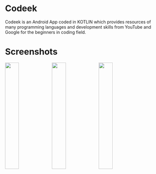 # Codeek
Codeek is an Android App coded in KOTLIN which provides resources of many programming languages and development skills from YouTube and Google for the beginners in coding field.


# Screenshots
<img align="left" width="30%" height="auto" src="https://user-images.githubusercontent.com/77024353/127071160-e87dac4b-4781-492b-890d-3b10b1eaa36e.jpg">
<img align="left" width="30%" height="auto" src="https://user-images.githubusercontent.com/77024353/127071261-4f0e7882-059f-4730-a8b5-acc9f2acc66b.jpg">
<img align="left" width="30%" height="auto" src="https://user-images.githubusercontent.com/77024353/127071250-12d96c11-aaaf-4364-9f3e-c8b09562024d.jpg">
